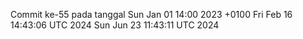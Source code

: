 Commit ke-55 pada tanggal Sun Jan 01 14:00 2023 +0100
Fri Feb 16 14:43:06 UTC 2024
Sun Jun 23 11:43:11 UTC 2024
